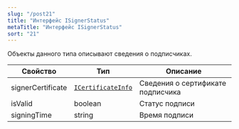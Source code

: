 ```yaml
---
slug: "/post21"
title: "Интерфейс ISignerStatus"
metaTitle: "Интерфейс ISignerStatus"
sort: "21"
---
```



Объекты данного типа описывают сведения о подписчиках.

| Свойство | Тип | Описание |
| --- | --- | --- |
| signerCertificate | [`ICertificateInfo`](../003-certificates/11-ICertificateInfo.md) | Сведения о сертификате подписчика |
| isValid | boolean | Статус подписи |
| signingTime | string | Время подписи |